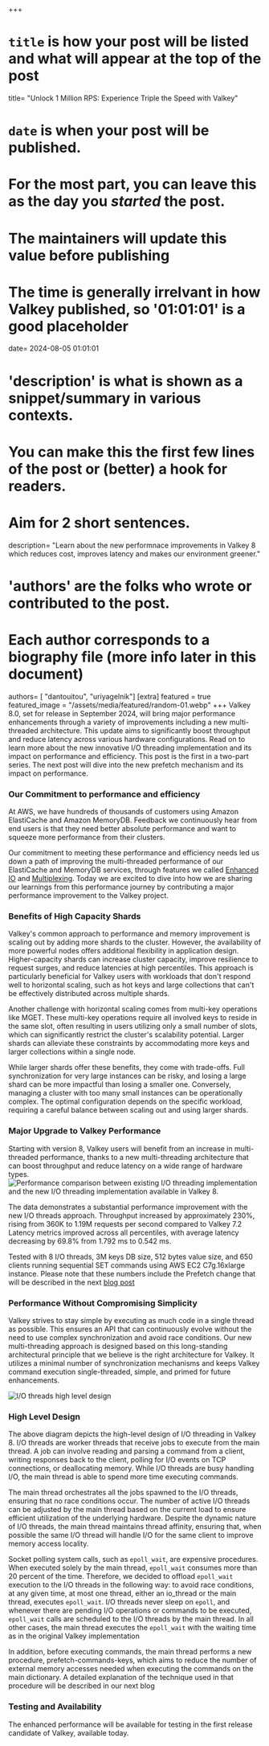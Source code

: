 +++
# `title` is how your post will be listed and what will appear at the top of the post
title= "Unlock 1 Million RPS: Experience Triple the Speed with Valkey"
# `date` is when your post will be published.
# For the most part, you can leave this as the day you _started_ the post.
# The maintainers will update this value before publishing
# The time is generally irrelvant in how Valkey published, so '01:01:01' is a good placeholder
date= 2024-08-05 01:01:01
# 'description' is what is shown as a snippet/summary in various contexts.
# You can make this the first few lines of the post or (better) a hook for readers.
# Aim for 2 short sentences.
description= "Learn about the new performnace improvements in Valkey 8 which reduces cost, improves latency and makes our environment greener."
# 'authors' are the folks who wrote or contributed to the post.
# Each author corresponds to a biography file (more info later in this document)
authors= [ "dantouitou", "uriyagelnik"]
[extra]
featured = true
featured_image = "/assets/media/featured/random-01.webp"
+++
Valkey 8.0, set for release in September 2024, will bring major performance enhancements through a variety of improvements including a new multi-threaded architecture.
This update aims to significantly boost throughput and reduce latency across various hardware configurations.
Read on to learn more about the new innovative I/O threading implementation and its impact on performance and efficiency.
This post is the first in a two-part series. The next post will dive into the new prefetch mechanism and its impact on performance.

### Our Commitment to performance and efficiency
At AWS, we have hundreds of thousands of customers using Amazon ElastiCache and Amazon MemoryDB.
Feedback we continuously hear from end users is that they need better absolute performance and want to squeeze more performance from their clusters.

Our commitment to meeting these performance and efficiency needs led us down a path of improving the multi-threaded performance of our ElastiCache and MemoryDB services, through features we called [Enhanced IO](https://aws.amazon.com/blogs/database/boosting-application-performance-and-reducing-costs-with-amazon-elasticache-for-redis/) and [Multiplexing](https://aws.amazon.com/blogs/database/enhanced-io-multiplexing-for-amazon-elasticache-for-redis/).
Today we are excited to dive into how we are sharing our learnings from this performance journey by contributing a major performance improvement to the Valkey project.

### Benefits of High Capacity Shards

Valkey's common approach to performance and memory improvement is scaling out by adding more shards to the cluster.
However, the availability of more powerful nodes offers additional flexibility in application design.
Higher-capacity shards can increase cluster capacity, improve resilience to request surges, and reduce latencies at high percentiles.
This approach is particularly beneficial for Valkey users with workloads that don't respond well to horizontal scaling, such as hot keys and large collections that can't be effectively distributed across multiple shards.

Another challenge with horizontal scaling comes from multi-key operations like MGET.
These multi-key operations require all involved keys to reside in the same slot, often resulting in users utilizing only a small number of slots, which can significantly restrict the cluster's scalability potential.
Larger shards can alleviate these constraints by accommodating more keys and larger collections within a single node.

While larger shards offer these benefits, they come with trade-offs.
Full synchronization for very large instances can be risky, and losing a large shard can be more impactful than losing a smaller one.
Conversely, managing a cluster with too many small instances can be operationally complex.
The optimal configuration depends on the specific workload, requiring a careful balance between scaling out and using larger shards.

### Major Upgrade to Valkey Performance
Starting with version 8, Valkey users will benefit from an increase in multi-threaded performance, thanks to a new multi-threading architecture that can boost throughput and reduce latency on a wide range of hardware types.
![Performance comparison between existing I/O threading implementation and the new I/O threading implementation available in Valkey 8.](/assets/media/pictures/performance_comparison.png)

The data demonstrates a substantial performance improvement with the new I/O threads approach.
Throughput increased by approximately 230%, rising from 360K to 1.19M requests per second compared to Valkey 7.2
Latency metrics improved across all percentiles, with average latency decreasing by 69.8% from 1.792 ms to 0.542 ms.

Tested with 8 I/O threads, 3M keys DB size, 512 bytes value size, and 650 clients running sequential SET commands using AWS EC2 C7g.16xlarge instance.
Please note that these numbers include the Prefetch change that will be described in the next [blog post](/blog/unlock-one-million-rps-part2/)

### Performance Without Compromising Simplicity

Valkey strives to stay simple by executing as much code in a single thread as possible.
This ensures an API that can continuously evolve without the need to use complex synchronization and avoid race conditions.
Our new multi-threading approach is designed based on this long-standing architectural principle that we believe is the right architecture for Valkey.
It utilizes a minimal number of synchronization mechanisms and keeps Valkey command execution single-threaded, simple, and primed for future enhancements.

![I/O threads high level design](/assets/media/pictures/io_threads.png)

### High Level Design 
The above diagram depicts the high-level design of I/O threading in Valkey 8.
I/O threads are worker threads that receive jobs to execute from the main thread. 
A job can involve reading and parsing a command from a client, writing responses back to the client, polling for I/O events on TCP connections, or deallocating memory.
While I/O threads are busy handling I/O, the main thread is able to spend more time executing commands. 

The main thread orchestrates all the jobs spawned to the I/O threads, ensuring that no race conditions occur. 
The number of active I/O threads can be adjusted by the main thread based on the current load to ensure efficient utilization of the underlying hardware. 
Despite the dynamic nature of I/O threads, the main thread maintains thread affinity, ensuring that, when possible the same I/O thread will handle I/O for the same client to improve memory access locality. 

Socket polling system calls, such as `epoll_wait`, are expensive procedures. 
When executed solely by the main thread, `epoll_wait` consumes more than 20 percent of the time. 
Therefore, we decided to offload `epoll_wait` execution to the I/O threads in the following way: to avoid race conditions, at any given time, at most one thread, either an io_thread or the main thread, executes `epoll_wait`. 
I/O threads never sleep on `epoll`, and whenever there are pending I/O operations or commands to be executed, `epoll_wait` calls are scheduled to the I/O threads by the main thread. 
In all other cases, the main thread executes the `epoll_wait` with the waiting time as in the original Valkey implementation

In addition, before executing commands, the main thread performs a new procedure, prefetch-commands-keys, which aims to reduce the number of external memory accesses needed when executing the commands on the main dictionary. A detailed explanation of the technique used in that procedure will be described in our next blog

### Testing and Availability
The enhanced performance will be available for testing in the first release candidate of Valkey, available today.
